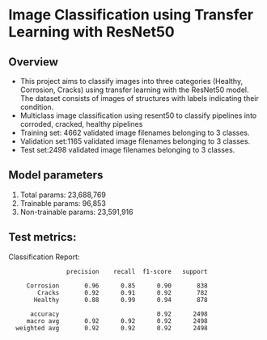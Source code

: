 # Image Classification using Transfer Learning with ResNet50

## Overview
- This project aims to classify images into three categories (Healthy, Corrosion, Cracks) using transfer learning with the ResNet50 model. The dataset consists of images of structures with labels indicating their condition.
- Multiclass image classification using resent50 to classify pipelines into corroded, cracked, healthy pipelines
- Training set: 4662 validated image filenames belonging to 3 classes.
- Validation set:1165 validated image filenames belonging to 3 classes.
- Test set:2498 validated image filenames belonging to 3 classes.

## Model parameters
1. Total params: 23,688,769
2. Trainable params: 96,853
3. Non-trainable params: 23,591,916

## Test metrics:
Classification Report:
```
                precision    recall  f1-score   support
  
     Corrosion       0.96      0.85      0.90       838
        Cracks       0.92      0.91      0.92       782
       Healthy       0.88      0.99      0.94       878
  
      accuracy                           0.92      2498
     macro avg       0.92      0.92      0.92      2498
  weighted avg       0.92      0.92      0.92      2498
```
